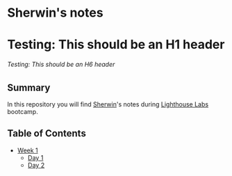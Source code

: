 # Sherwin's notes

# Testing: This should be an H1 header
###### Testing: This should be an H6 header

## Summary

In this repository you will find [Sherwin](https://github.com/sherwin-kwan)'s notes during [Lighthouse Labs](https://www.lighthouselabs.ca/) bootcamp.

## Table of Contents

* [Week 1](./Week_1)
  * [Day 1](./Week_1/Day_1.md)
  * [Day 2](./Week_1/Day_2.md)
